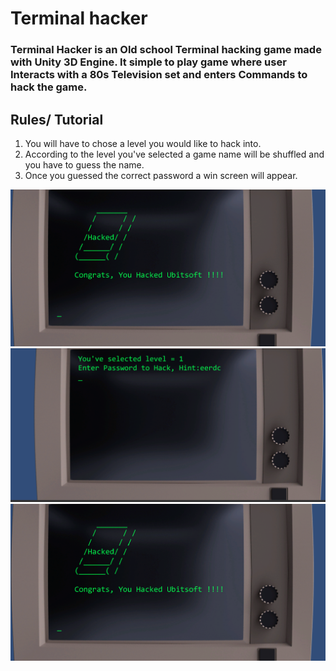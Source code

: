 <h1>Terminal hacker</h1>
<h3>Terminal Hacker is an Old school Terminal hacking game made with Unity 3D Engine. It simple to play game where user Interacts with a 80s Television set and enters Commands
to hack the game.</h3>
<h2> Rules/ Tutorial</h2>
<ol>
<li>You will have to chose a level you would like to hack into.</li>
<li>According to the level you've selected a game name will be shuffled and you have to guess the name.</li>
<li>Once you guessed the correct password a win screen will appear.</li>
</ol>
<img src="images/winscreen.png">
<img src="images/level1.png">
<img src="images/winscreen.png">
